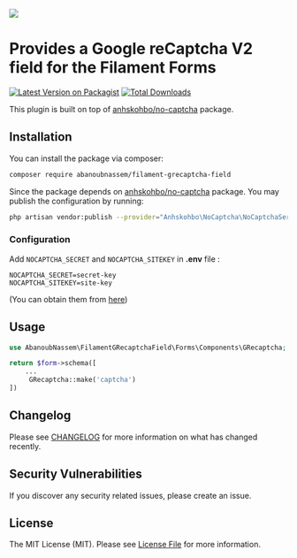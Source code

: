 [<img src="https://cloud.githubusercontent.com/assets/1529454/5291635/1c426412-7b88-11e4-8d16-46161a081ece.gif" />](https://github.com/AbanoubNassem/filament-grecaptcha-field)

# Provides a Google reCaptcha V2 field for the Filament Forms

[![Latest Version on Packagist](https://img.shields.io/packagist/v/abanoubnassem/filament-grecaptcha-field.svg?style=flat-square)](https://packagist.org/packages/abanoubnassem/filament-grecaptcha-field)
[![Total Downloads](https://img.shields.io/packagist/dt/abanoubnassem/filament-grecaptcha-field.svg?style=flat-square)](https://packagist.org/packages/abanoubnassem/filament-grecaptcha-field)

This plugin is built on top of [anhskohbo/no-captcha](https://github.com/anhskohbo/no-captcha) package.

## Installation

You can install the package via composer:

```bash
composer require abanoubnassem/filament-grecaptcha-field
```

Since the package depends on [anhskohbo/no-captcha](https://github.com/anhskohbo/no-captcha) package. You may publish the configuration by running:
```bash
php artisan vendor:publish --provider="Anhskohbo\NoCaptcha\NoCaptchaServiceProvider"
```


### Configuration

Add `NOCAPTCHA_SECRET` and `NOCAPTCHA_SITEKEY` in **.env** file :

```
NOCAPTCHA_SECRET=secret-key
NOCAPTCHA_SITEKEY=site-key
```
(You can obtain them from [here](https://www.google.com/recaptcha/admin))

## Usage

```php
use AbanoubNassem\FilamentGRecaptchaField\Forms\Components\GRecaptcha;

return $form->schema([
    ...
     GRecaptcha::make('captcha')
])
```


## Changelog

Please see [CHANGELOG](CHANGELOG.md) for more information on what has changed recently.

## Security Vulnerabilities

If you discover any security related issues, please create an issue.

## License

The MIT License (MIT). Please see [License File](LICENSE.md) for more information.
